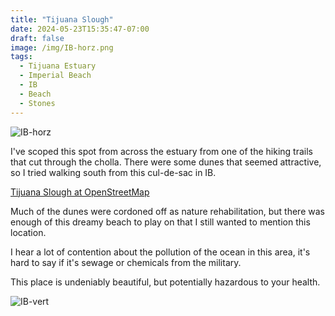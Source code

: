 ```yaml
---
title: "Tijuana Slough"
date: 2024-05-23T15:35:47-07:00
draft: false
image: /img/IB-horz.png
tags:
  - Tijuana Estuary
  - Imperial Beach
  - IB
  - Beach
  - Stones
---
```


![IB-horz](/img/IB-horz.png)

I've scoped this spot from across the estuary from one of the hiking trails that cut through the cholla.
There were some dunes that seemed attractive, so I tried walking south from this cul-de-sac in IB.

[Tijuana Slough at OpenStreetMap](https://www.openstreetmap.org/directions?from=&to=32.56648%2C-117.13243)

Much of the dunes were cordoned off as nature rehabilitation, but there was enough of this dreamy beach to play on that I still wanted to mention this location.

I hear a lot of contention about the pollution of the ocean in this area, it's hard to say if it's sewage or chemicals from the military.

This place is undeniably beautiful, but potentially hazardous to your health.

![IB-vert](/img/IB-vert.png)

